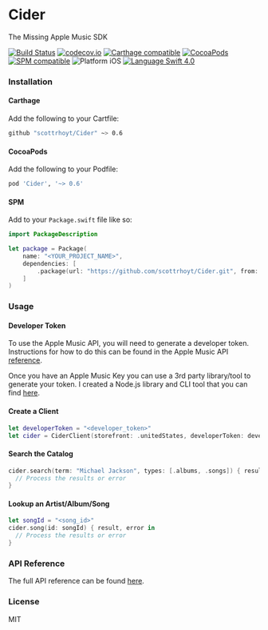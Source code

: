 # Cider
The Missing Apple Music SDK

[![Build Status](https://travis-ci.org/scottrhoyt/Cider.svg?branch=master)](https://travis-ci.org/scottrhoyt/Cider)
[![codecov.io](https://codecov.io/github/scottrhoyt/Cider/coverage.svg?branch=master)](https://codecov.io/github/scottrhoyt/Cider?branch=master)
[![Carthage compatible](https://img.shields.io/badge/Carthage-compatible-4BC51D.svg?style=flat)](https://github.com/Carthage/Carthage)
[![CocoaPods](https://img.shields.io/cocoapods/v/Cider.svg)](https://cocoapods.org/pods/Cider)
[![SPM compatible](https://img.shields.io/badge/SPM-compatible-brightgreen.svg)](https://github.com/apple/swift-package-manager)
![Platform iOS](https://img.shields.io/badge/Platform-iOS-blue.svg)
[![Language Swift 4.0](https://img.shields.io/badge/Language-Swift%204.0-orange.svg)](https://swift.org)

### Installation

#### Carthage

Add the following to your Cartfile:

```sh
github "scottrhoyt/Cider" ~> 0.6
```

#### CocoaPods

Add the following to your Podfile:

```sh
pod 'Cider', '~> 0.6'
```

#### SPM

Add to your `Package.swift` file like so:

```swift
import PackageDescription

let package = Package(
    name: "<YOUR_PROJECT_NAME>",
    dependencies: [
        .package(url: "https://github.com/scottrhoyt/Cider.git", from: "0.6.0")
    ]
)
```

### Usage

#### Developer Token

To use the Apple Music API, you will need to generate a developer token.
Instructions for how to do this can be found in the Apple Music API
[reference](https://developer.apple.com/library/content/documentation/NetworkingInternetWeb/Conceptual/AppleMusicWebServicesReference/SetUpWebServices.html#//apple_ref/doc/uid/TP40017625-CH2-SW1).

Once you have an Apple Music Key you can use a 3rd party library/tool to
generate your token. I created a Node.js library and CLI tool that you can find
[here](https://github.com/scottrhoyt/apple-music-jwt).

#### Create a Client

```swift
let developerToken = "<developer_token>"
let cider = CiderClient(storefront: .unitedStates, developerToken: developerToken)
```

#### Search the Catalog

```swift
cider.search(term: "Michael Jackson", types: [.albums, .songs]) { results, error in
  // Process the results or error
}
```

#### Lookup an Artist/Album/Song

```swift
let songId = "<song_id>"
cider.song(id: songId) { result, error in
  // Process the results or error
}
```

### API Reference

The full API reference can be found [here](https://scottrhoyt.github.io/Cider).

### License

MIT
